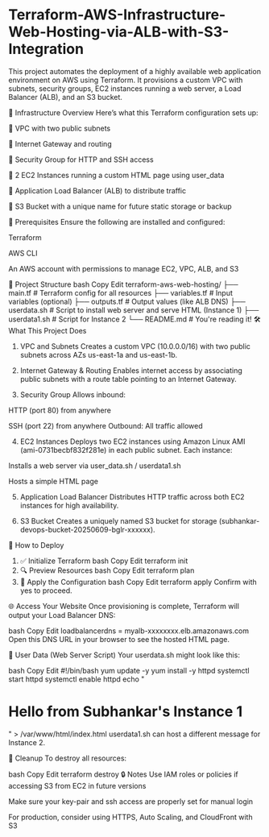 # Terraform-AWS-Infrastructure-Web-Hosting-via-ALB-with-S3-Integration

This project automates the deployment of a highly available web application environment on AWS using Terraform. It provisions a custom VPC with subnets, security groups, EC2 instances running a web server, a Load Balancer (ALB), and an S3 bucket.

🧱 Infrastructure Overview
Here’s what this Terraform configuration sets up:

🔹 VPC with two public subnets

🔹 Internet Gateway and routing

🔹 Security Group for HTTP and SSH access

🔹 2 EC2 Instances running a custom HTML page using user_data

🔹 Application Load Balancer (ALB) to distribute traffic

🔹 S3 Bucket with a unique name for future static storage or backup

🧰 Prerequisites
Ensure the following are installed and configured:

Terraform

AWS CLI

An AWS account with permissions to manage EC2, VPC, ALB, and S3

📁 Project Structure
bash
Copy
Edit
terraform-aws-web-hosting/
├── main.tf              # Terraform config for all resources
├── variables.tf         # Input variables (optional)
├── outputs.tf           # Output values (like ALB DNS)
├── userdata.sh          # Script to install web server and serve HTML (Instance 1)
├── userdata1.sh         # Script for Instance 2
└── README.md            # You're reading it!
🛠️ What This Project Does
1. VPC and Subnets
Creates a custom VPC (10.0.0.0/16) with two public subnets across AZs us-east-1a and us-east-1b.

2. Internet Gateway & Routing
Enables internet access by associating public subnets with a route table pointing to an Internet Gateway.

3. Security Group
Allows inbound:

HTTP (port 80) from anywhere

SSH (port 22) from anywhere
Outbound: All traffic allowed

4. EC2 Instances
Deploys two EC2 instances using Amazon Linux AMI (ami-0731becbf832f281e) in each public subnet.
Each instance:

Installs a web server via user_data.sh / userdata1.sh

Hosts a simple HTML page

5. Application Load Balancer
Distributes HTTP traffic across both EC2 instances for high availability.

6. S3 Bucket
Creates a uniquely named S3 bucket for storage (subhankar-devops-bucket-20250609-bglr-xxxxxx).

🚀 How to Deploy
1. ✅ Initialize Terraform
bash
Copy
Edit
terraform init
2. 🔍 Preview Resources
bash
Copy
Edit
terraform plan
3. 🚀 Apply the Configuration
bash
Copy
Edit
terraform apply
Confirm with yes to proceed.

🌐 Access Your Website
Once provisioning is complete, Terraform will output your Load Balancer DNS:

bash
Copy
Edit
loadbalancerdns = myalb-xxxxxxxx.elb.amazonaws.com
Open this DNS URL in your browser to see the hosted HTML page.

📂 User Data (Web Server Script)
Your userdata.sh might look like this:

bash
Copy
Edit
#!/bin/bash
yum update -y
yum install -y httpd
systemctl start httpd
systemctl enable httpd
echo "<h1>Hello from Subhankar's Instance 1</h1>" > /var/www/html/index.html
userdata1.sh can host a different message for Instance 2.

🧹 Cleanup
To destroy all resources:

bash
Copy
Edit
terraform destroy
🔒 Notes
Use IAM roles or policies if accessing S3 from EC2 in future versions

Make sure your key-pair and ssh access are properly set for manual login

For production, consider using HTTPS, Auto Scaling, and CloudFront with S3
